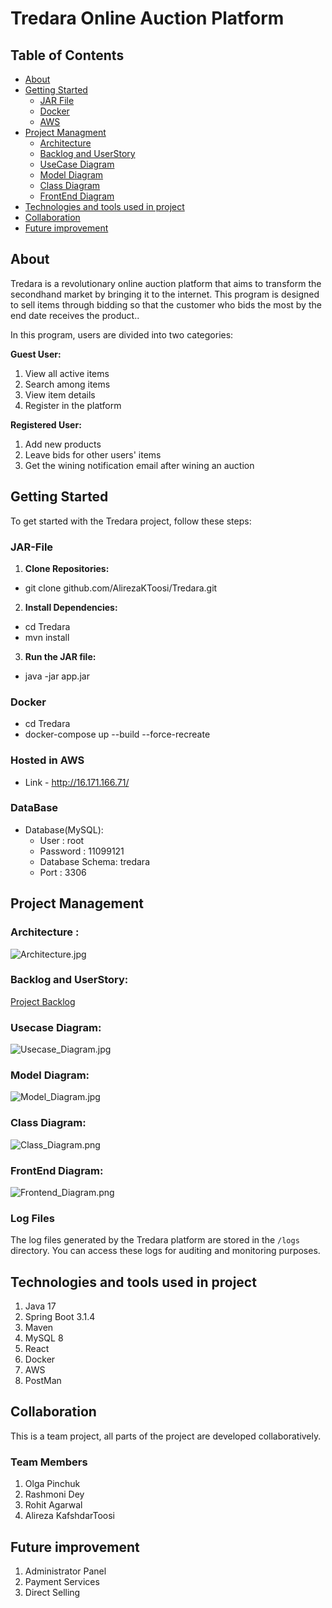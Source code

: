 # Tredara Online Auction Platform

## Table of Contents

- [About](#about)
- [Getting Started](#getting-started)
   - [JAR File](#jar-file)
   - [Docker](#docker)
   - [AWS](#hosted-in-aws)
- [Project Managment](#project-management)
   - [Architecture](#architecture-)
   - [Backlog and UserStory](#backlog-and-userstory-)
   - [UseCase Diagram](#usecase-diagram-)
   - [Model Diagram](#usecase-diagram-)
   - [Class Diagram](#class-diagram-)
   - [FrontEnd Diagram](#frontend-diagram-)
- [Technologies and tools used in project](#technologies-and-tools-used-in-project)
- [Collaboration](#collaboration)
- [Future improvement](#future-improvement)


## About
Tredara is a revolutionary online auction platform that aims to transform the secondhand market by bringing it to the internet.
This program is designed to sell items through bidding so that the customer who bids the most by the end date receives the product..

In this program, users are divided into two categories:

**Guest User:**
1. View all active items 
2. Search among items
3. View item details
4. Register in the platform

**Registered User:**
1. Add new products
2. Leave bids for other users' items
3. Get the wining notification email after wining an auction


## Getting Started

To get started with the Tredara project, follow these steps:
### JAR-File 
1. **Clone Repositories:**
- git clone github.com/AlirezaKToosi/Tredara.git
2. **Install Dependencies:**
- cd Tredara
- mvn install
3. **Run the JAR file:**
- java -jar app.jar
### Docker
- cd Tredara
- docker-compose up --build --force-recreate

### Hosted in AWS
- Link - http://16.171.166.71/

### DataBase
- Database(MySQL):
  - User : root
  - Password : 11099121
  - Database Schema: tredara
  - Port : 3306

## Project Management

### Architecture :
![Architecture.jpg](documentation%2FArchitecture.jpg)

### Backlog and UserStory:
[Project Backlog](https://trello.com/invite/b/iVHDFoc8/ATTIfdad8d7bed847d9e7528afa6fd7ea46954EE087F/tredara)
### Usecase Diagram:
![Usecase_Diagram.jpg](documentation%2FUsecase_Diagram.jpg)

### Model Diagram:
![Model_Diagram.jpg](documentation%2FModel_Diagram.jpg)

### Class Diagram:
![Class_Diagram.png](documentation%2FClass_Diagram.png)

### FrontEnd Diagram:
![Frontend_Diagram.png](documentation%2FFrontend_Diagram.png)


### Log Files

The log files generated by the Tredara platform are stored in the `/logs` directory. You can access these logs for auditing and monitoring purposes.

## Technologies and tools used in project
1. Java 17 
2. Spring Boot 3.1.4
3. Maven
4. MySQL 8
5. React 
6. Docker 
7. AWS 
8. PostMan

## Collaboration
This is a team project, all parts of the project are developed collaboratively.

### Team Members
1. Olga Pinchuk
2. Rashmoni Dey
3. Rohit Agarwal
4. Alireza KafshdarToosi


## Future improvement
1. Administrator Panel
2. Payment Services
3. Direct Selling
